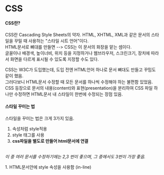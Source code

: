 # CSS

<!DOCTYPE html>
<html>
 <body>
  <h4>CSS란?</h4>
  <p>
   CSS란 Cascading Style Sheets의 약자. HTML, XHTML, XML과 같은 문서의 스타일을 꾸밀 때 사용하는 "스타일 시트 언어"이다. <br>
   HTML문서로 뼈대를 만들면 --> CSS는 이 문서의 화장을 맡는 셈이다.<br>
   글꼴이나 배경색, 높이너비, 위치 등을 지정하거나 웹브라우저, 스크린크기, 장치에 따라서 화면을 다르게 표시될 수 있도록 지정할 수도 있다.
  </p>
  <p>
   CSS는 W3C가 도입했는데, 도입 전엔 HTML언어 하나로 문서 뼈대도 만들고 꾸밈도 같이 했음.<br>
   그러다보니 HTML문서 수정할 때 모든 문서를 하나씩 수정해야 하는 불편함 있었음.<br>
   CSS 등장으로 문서의 내용(content)와 표현(presentation)을 분리하여 CSS 파일 하나만 수정하면 HTML문서 내 스타일이 한번에 수정되는 장점 있음.
  </p>
  
  <h4>스타일 꾸미는 법</h4>
  <p>
   스타일을 꾸미는 법은 크게 3가지 있음.<br>
   <ol start="1">
    <li>속성처럼 style적용</li>
    <li>style 태그를 사용</li>
    <li><b>css파일을 별도로 만들어 html문서에 연결</b></li>
   </ol>
  <br>
  <i>이 중 여러 문서를 수정하기에는 2,3 번이 좋으며, 그 중에서도 3번이 가장 좋음.</i>
  </p>
 
  <p>
   1. HTML문서안에 style 속성을 사용함 (in-line)
 
  </div>
 </body>
<html>
